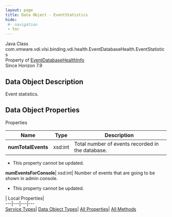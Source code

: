```yaml
---
layout: page
title: Data Object - EventStatistics
hide:
 #- navigation
 - toc
---
```






Java Class
    com.vmware.vdi.vlsi.binding.vdi.health.EventDatabaseHealth.EventStatistics  
Property of
     [EventDatabaseHealthInfo](vdi.health.EventDatabaseHealth.EventDatabaseHealthInfo.md#field_detail)  
Since 
    Horizon 7.9

## Data Object Description 

Event statistics. 

## Data Object Properties

Properties

Name |  Type |  Description   
---|---|---  
**numTotalEvents**|  xsd:int|  Total number of events recorded in the database.   


* This property cannot be updated.

  
**numEventsForConsole**|  xsd:int|  Number of events that are going to be shown in admin console.   


* This property cannot be updated.

  
  
  
 | Local Properties|   
---|---|---|---  
[Service Types](index-mo_types.md)| [Data Object Types](index-do_types.md)| [All Properties](index-properties.md)| [All Methods](index-methods.md)  
  
  

